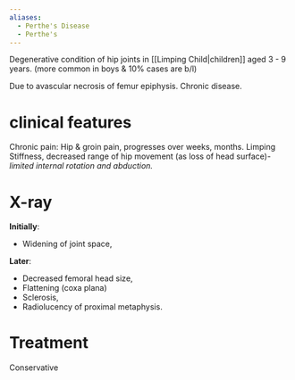 ```yaml
---
aliases:
  - Perthe's Disease
  - Perthe's
---
```

Degenerative condition of hip joints in [[Limping Child|children]] aged 3 - 9 years. (more common in boys & 10% cases are b/l)

Due to avascular necrosis of femur epiphysis.
Chronic disease.
# clinical features
Chronic pain: Hip & groin pain, progresses over weeks, months.
Limping
Stiffness, decreased range of hip movement (as loss of head surface)- *limited internal rotation and abduction.*

# X-ray
**Initially**:
- Widening of joint space,

**Later**:
- Decreased femoral head size,
- Flattening (coxa plana)
- Sclerosis,
- Radiolucency of proximal metaphysis.

# Treatment
Conservative